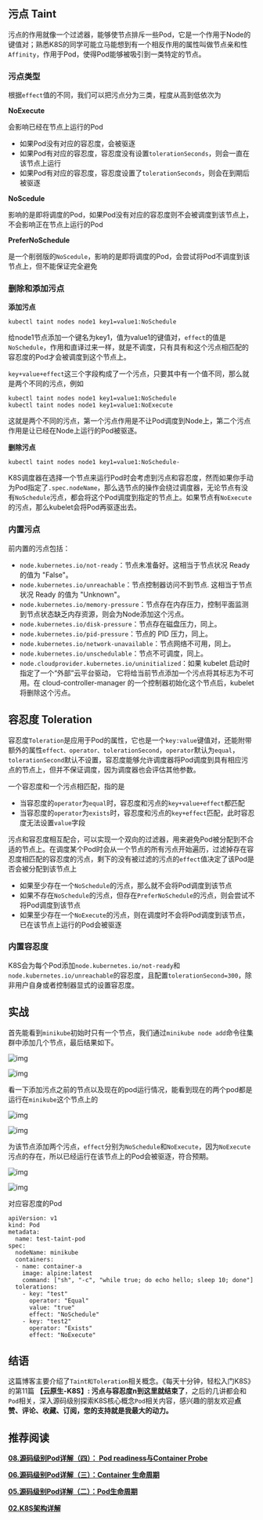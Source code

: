 ## 污点 Taint

污点的作用就像一个过滤器，能够使节点排斥一些Pod，它是一个作用于Node的键值对；熟悉K8S的同学可能立马能想到有一个相反作用的属性叫做节点亲和性`Affinity`，作用于Pod，使得Pod能够被吸引到一类特定的节点。

### 污点类型

根据`effect`值的不同，我们可以把污点分为三类，程度从高到低依次为

**NoExecute**

会影响已经在节点上运行的Pod

-   如果Pod没有对应的容忍度，会被驱逐
-   如果Pod有对应的容忍度，容忍度没有设置`tolerationSeconds`，则会一直在该节点上运行
-   如果Pod有对应的容忍度，容忍度设置了`tolerationSeconds`，则会在到期后被驱逐

**NoScedule**

影响的是即将调度的Pod，如果Pod没有对应的容忍度则不会被调度到该节点上，不会影响正在节点上运行的Pod

**PreferNoSchedule**

是一个削弱版的`NoScedule`，影响的是即将调度的Pod，会尝试将Pod不调度到该节点上，但不能保证完全避免

### 删除和添加污点

**添加污点**

`kubectl taint nodes node1 key1=value1:NoSchedule`

给node1节点添加一个键名为key1，值为value1的键值对，`effect`的值是`NoSchedule`，作用和直译过来一样，就是不调度，只有具有和这个污点相匹配的容忍度的Pod才会被调度到这个节点上。

`key+value+effect`这三个字段构成了一个污点，只要其中有一个值不同，那么就是两个不同的污点，例如

```
kubectl taint nodes node1 key1=value1:NoSchedule
kubectl taint nodes node1 key1=value1:NoExecute
```

这就是两个不同的污点，第一个污点作用是不让Pod调度到Node上，第二个污点作用是让已经在Node上运行的Pod被驱逐。

**删除污点**

`kubectl taint nodes node1 key1=value1:NoSchedule-`

K8S调度器在选择一个节点来运行Pod时会考虑到污点和容忍度，然而如果你手动为Pod指定了`.spec.nodeName`，那么选节点的操作会绕过调度器，无论节点有没有`NoSchedule`污点，都会将这个Pod调度到指定的节点上。如果节点有`NoExecute`的污点，那么kubelet会将Pod再驱逐出去。

### 内置污点

前内置的污点包括：

-   `node.kubernetes.io/not-ready`：节点未准备好。这相当于节点状况 Ready 的值为 "False"。
-   `node.kubernetes.io/unreachable`：节点控制器访问不到节点. 这相当于节点状况 Ready 的值为 "Unknown"。
-   `node.kubernetes.io/memory-pressure`：节点存在内存压力，控制平面监测到节点状态缺乏内存资源，则会为Node添加这个污点。
-   `node.kubernetes.io/disk-pressure`：节点存在磁盘压力，同上。
-   `node.kubernetes.io/pid-pressure`：节点的 PID 压力，同上。
-   `node.kubernetes.io/network-unavailable`：节点网络不可用，同上。
-   `node.kubernetes.io/unschedulable`：节点不可调度，同上。
-   `node.cloudprovider.kubernetes.io/uninitialized`：如果 kubelet 启动时指定了一个“外部”云平台驱动， 它将给当前节点添加一个污点将其标志为不可用。在 cloud-controller-manager 的一个控制器初始化这个节点后，kubelet 将删除这个污点。



## 容忍度 Toleration

容忍度`Toleration`是应用于Pod的属性，它也是一个`key:value`键值对，还能附带额外的属性`effect、operator、tolerationSecond`，`operator`默认为`equal`，`tolerationSecond`默认不设置，容忍度能够允许调度器将Pod调度到具有相应污点的节点上，但并不保证调度，因为调度器也会评估其他参数。

一个容忍度和一个污点相匹配，指的是

-   当容忍度的`operator`为`equal`时，容忍度和污点的`key+value+effect`都匹配
-   当容忍度的`operator`为`exists`时，容忍度和污点的`key+effect`匹配，此时容忍度无法设置`value`字段

污点和容忍度相互配合，可以实现一个双向的过滤器，用来避免Pod被分配到不合适的节点上。在调度某个Pod时会从一个节点的所有污点开始遍历，过滤掉存在容忍度相匹配的容忍度的污点，剩下的没有被过滤的污点的`effect`值决定了该Pod是否会被分配到该节点上

-   如果至少存在一个`NoSchedule`的污点，那么就不会将Pod调度到该节点
-   如果不存在`NoSchedule`的污点，但存在`PreferNoSchedule`的污点，则会尝试不将Pod调度到该节点
-   如果至少存在一个`NoExecute`的污点，则在调度时不会将Pod调度到该节点，已在该节点上运行的Pod会被驱逐

### 内置容忍度

K8S会为每个Pod添加`node.kubernetes.io/not-ready`和`node.kubernetes.io/unreachable`的容忍度，且配置`tolerationSecond=300`，除非用户自身或者控制器显式的设置容忍度。

## 实战

首先能看到`minikube`初始时只有一个节点，我们通过`minikube node add`命令往集群中添加几个节点，最后结果如下。

![img](images/img_47.png)

![img](images/img_48.png)

看一下添加污点之前的节点以及现在的pod运行情况，能看到现在的两个pod都是运行在`minikube`这个节点上的

![img](images/img_49.png)

![img](images/img_50.png)

为该节点添加两个污点，`effect`分别为`NoSchedule`和`NoExecute`，因为`NoExecute`污点的存在，所以已经运行在该节点上的Pod会被驱逐，符合预期。

![img](images/img_51.png)

![img](images/img_52.png)

对应容忍度的Pod

```
apiVersion: v1
kind: Pod
metadata:
  name: test-taint-pod
spec:
  nodeName: minikube
  containers:
  - name: container-a
    image: alpine:latest
    command: ["sh", "-c", "while true; do echo hello; sleep 10; done"]
  tolerations:
    - key: "test"
      operator: "Equal"
      value: "true"
      effect: "NoSchedule"
    - key: "test2"
      operator: "Exists"
      effect: "NoExecute"
```

## 结语

这篇博客主要介绍了`Taint和Toleration`相关概念。《每天十分钟，轻松入门K8S》的第11篇 **【云原生-K8S】: 污点与容忍度n到这里就结束了**，之后的几讲都会和`Pod`相关，深入源码级别探索K8S核心概念`Pod`相关内容，感兴趣的朋友欢迎**点赞、评论、收藏、订阅，您的支持就是我最大的动力。**

## 推荐阅读

[**08.源码级别Pod详解（四）： Pod readiness与Container Probe**](https://juejin.cn/post/7307542269674651682)

[**06.源码级别Pod详解（三）：Container 生命周期**](https://juejin.cn/post/7296303730772656162)

[**05.源码级别Pod详解（二）：Pod生命周期**](https://juejin.cn/post/7295565904406511657)

[**02.K8S架构详解**](https://juejin.cn/post/7292323577210404915)
